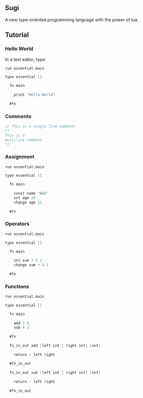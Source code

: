## Sugi

A new type-oriented programming language with the power of lua.

## Tutorial

### Hello World

In a text editor, type: 

```v
run essential.main

type essential []

  fn main
  
    print "Hello World"
  
  #fn
```

### Comments

```v
// This is a single line comment.
/* 
This is a
multiline comment. 
*/  
```

### Assignment

```v
run essential.main

type essential []

  fn main
  
    const name "Bob"
    int age 20
    change age 21
    
  #fn
```
### Operators
```v
run essential.main

type essential []

  fn main
  
    int sum + 3 2
    change sum + 4 1
  
  #fn
```
### Functions
```v
run essential.main

type essential []

  fn main
  
    add 2 5
    sub 4 3
  
  #fn
  
  fn_in_out add [left int | right int] [int] 
  
    return + left right
  
  #fn_in_out
  
  fn_in_out sub [left int | right int] [int] 
  
    return - left right
  
  #fn_in_out
